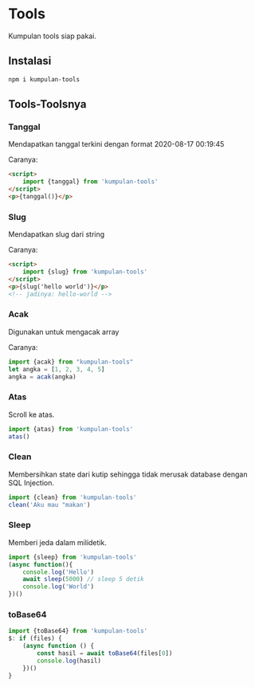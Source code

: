# Tools

Kumpulan tools siap pakai.

## Instalasi

```bash
npm i kumpulan-tools
```

## Tools-Toolsnya

### Tanggal

Mendapatkan tanggal terkini dengan format 2020-08-17 00:19:45

Caranya:

```html
<script>
	import {tanggal} from 'kumpulan-tools'
</script>
<p>{tanggal()}</p>
```

### Slug

Mendapatkan slug dari string

Caranya:

```html
<script>
	import {slug} from 'kumpulan-tools'
</script>
<p>{slug('hello world')}</p>
<!-- jadinya: hello-world -->
```

### Acak

Digunakan untuk mengacak array

Caranya:

```javascript
import {acak} from "kumpulan-tools"
let angka = [1, 2, 3, 4, 5]
angka = acak(angka)
```

### Atas

Scroll ke atas.

```javascript
import {atas} from 'kumpulan-tools'
atas()
```

### Clean

Membersihkan state dari kutip sehingga tidak merusak database dengan SQL Injection.

```javascript
import {clean} from 'kumpulan-tools'
clean('Aku mau "makan')
```

### Sleep

Memberi jeda dalam milidetik.

```javascript
import {sleep} from 'kumpulan-tools'
(async function(){
	console.log('Hello')
	await sleep(5000) // sleep 5 detik
	console.log('World')
})()
```

### toBase64

```javascript
import {toBase64} from 'kumpulan-tools'
$: if (files) {
	(async function () {
		const hasil = await toBase64(files[0])
		console.log(hasil)
	})()
}
```